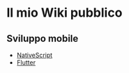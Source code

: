 # Il mio Wiki pubblico

## Sviluppo mobile

* [NativeScript](NativeScript.md)
* [Flutter](Flutter.md)

